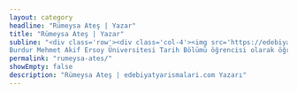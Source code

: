 ```yaml
---
layout: category
headline: "Rümeysa Ateş | Yazar"
title: "Rümeysa Ateş | Yazar"
subline: "<div class='row'><div class='col-4'><img src='https://edebiyatyarismalari.com/images/yazarlar/rumeysa-ates.jpeg' style='max-height:720px;max-width:90%;' alt='rümeysa ateş' /></div><div class='col-8'>Merhaba ben Rümeysa Ateş! Uzun zamandır yazı çalışmaları icra ediyorum ve 2017 yılından beri
Burdur Mehmet Akif Ersoy Üniversitesi Tarih Bölümü öğrencisi olarak öğrenim hayatımı sürdürüyorum. <br> <a href='https://www.instagram.com/rumeyli/' target='_blank' class='gtag'>Rümeysa Ateş | Instagram</a> <br> <a href='https://twitter.com/rumeyliziyangil/' target='_blank' class='gtag'>Rümeysa Ateş | Twitter</a></div></div>"
permalink: "rumeysa-ates/"
showEmpty: false
description: "Rümeysa Ateş | edebiyatyarismalari.com Yazarı"
---
```



